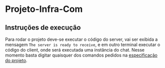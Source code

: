 # Projeto-Infra-Com 
## Instruções de execução
Para rodar o projeto deve-se executar o código do server, vai ser exibida a mensagem `The server is ready to receive`, e em outro terminal executar o código do client, onde será executada uma instância do chat.
Nesse momento basta digitar quaisquer dos comandos pedidos na [especificação do projeto](https://docs.google.com/document/d/1orvH9DKZLLWixODZBJHE9MCsd3VJ743J8yF5CHpld78/edit#).
